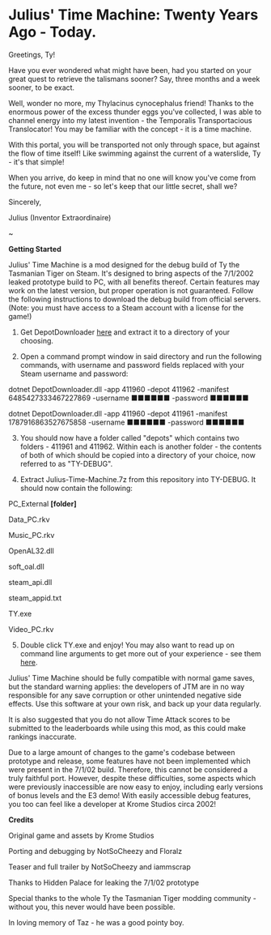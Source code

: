 # Julius' Time Machine: Twenty Years Ago - Today.

Greetings, Ty!

Have you ever wondered what might have been, had you started on your great quest to retrieve the talismans sooner? Say, three months and a week sooner, to be exact.

Well, wonder no more, my Thylacinus cynocephalus friend! Thanks to the enormous power of the excess thunder eggs you've collected, I was able to channel energy into my latest invention - the Temporalis Transportacious Translocator! You may be familiar with the concept - it is a time machine.

With this portal, you will be transported not only through space, but against the flow of time itself! Like swimming against the current of a waterslide, Ty - it's that simple!

When you arrive, do keep in mind that no one will know you've come from the future, not even me - so let's keep that our little secret, shall we?

Sincerely,

Julius
(Inventor Extraordinaire)

~

**Getting Started**

Julius' Time Machine is a mod designed for the debug build of Ty the Tasmanian Tiger on Steam. It's designed to bring aspects of the 7/1/2002 leaked prototype build to PC, with all benefits thereof. Certain features may work on the latest version, but proper operation is not guaranteed. Follow the following instructions to download the debug build from official servers. (Note: you must have access to a Steam account with a license for the game!)

1. Get DepotDownloader [here](https://github.com/SteamRE/DepotDownloader/releases/tag/DepotDownloader_2.4.6) and extract it to a directory of your choosing.

2. Open a command prompt window in said directory and run the following commands, with username and password fields replaced with your Steam username and password:

  dotnet DepotDownloader.dll -app 411960 -depot 411962 -manifest 6485427333467227869 -username ■■■■■■ -password ■■■■■■
  
  dotnet DepotDownloader.dll -app 411960 -depot 411961 -manifest 1787916863527675858 -username ■■■■■■ -password ■■■■■■
  
3. You should now have a folder called "depots" which contains two folders - 411961 and 411962. Within each is another folder - the contents of both of which should be copied into a directory of your choice, now referred to as "TY-DEBUG".

4. Extract Julius-Time-Machine.7z from this repository into TY-DEBUG. It should now contain the following:

  PC_External **[folder]**
  
  Data_PC.rkv
  
  Music_PC.rkv
  
  OpenAL32.dll
  
  soft_oal.dll
  
  steam_api.dll
  
  steam_appid.txt
  
  TY.exe
  
  Video_PC.rkv
  
 5. Double click TY.exe and enjoy! You may also want to read up on command line arguments to get more out of your experience - see them [here](https://tcrf.net/Ty_the_Tasmanian_Tiger#Windows_Debug_Commands).

Julius' Time Machine should be fully compatible with normal game saves, but the standard warning applies: the developers of JTM are in no way responsible for any save corruption or other unintended negative side effects. Use this software at your own risk, and back up your data regularly.

It is also suggested that you do not allow Time Attack scores to be submitted to the leaderboards while using this mod, as this could make rankings inaccurate.

Due to a large amount of changes to the game's codebase between prototype and release, some features have not been implemented which were present in the 7/1/02 build. Therefore, this cannot be considered a truly faithful port. However, despite these difficulties, some aspects which were previously inaccessible are now easy to enjoy, including early versions of bonus levels and the E3 demo! With easily accessible debug features, you too can feel like a developer at Krome Studios circa 2002!

**Credits**

Original game and assets by Krome Studios

Porting and debugging by NotSoCheezy and Floralz

Teaser and full trailer by NotSoCheezy and iammscrap

Thanks to Hidden Palace for leaking the 7/1/02 prototype

Special thanks to the whole Ty the Tasmanian Tiger modding community - without you, this never would have been possible.

In loving memory of Taz - he was a good pointy boy.
